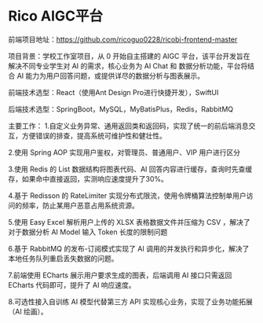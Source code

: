 # Rico AIGC平台
前端项目地址：https://github.com/ricoguo0228/ricobi-frontend-master

项目背景：学校工作室项目，从 0 开始自主搭建的 AIGC 平台，该平台开发旨在解决不同专业学生对 AI 的需求，核心业务为 AI Chat 和 数据分析功能，平台将结合 AI 能力为用户回答问题，或提供详尽的数据分析与图表展示。

前端技术选型：React（使用Ant Design Pro进行快捷开发），SwiftUI

后端技术选型：SpringBoot，MySQL，MyBatisPlus，Redis，RabbitMQ

主要工作：
1.自定义业务异常、通用返回类和返回码，实现了统一的前后端消息交互，方便错误的排查，提高系统可维护性和健壮性。

2.使用 Spring AOP 实现用户鉴权，对管理员、普通用户、VIP 用户进行区分

3.使用 Redis 的 List 数据结构将图表代码、AI 回答内容进行缓存，查询时先查缓存，如果命中直接返回，实测响应速度提升了30%。

4.基于 Redisson 的 RateLimiter 实现分布式限流，使用令牌桶算法控制单用户访问的频率，防止某用户恶意占用系统资源。

5.使用 Easy Excel 解析用户上传的 XLSX 表格数据文件并压缩为 CSV ，解决了对于数据分析 AI Model 输入 Token 长度的限制问题

6.基于 RabbitMQ 的发布-订阅模式实现了 AI 调用的并发执行和异步化，解决了本地任务队列重启丢失数据的问题。

7.前端使用 ECharts 展示用户要求生成的图表，后端调用 AI 接口只需返回 ECharts 代码即可，提升了 AI 响应速度。

8.可选性接入自训练 AI 模型代替第三方 API 实现核心业务，实现了业务功能拓展（AI 绘画）。


